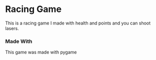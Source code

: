 # Racing Game
This is a racing game I made with health and points and you can shoot lasers.

### Made With
This game was made with pygame
